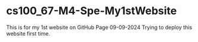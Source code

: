 # cs100_67-M4-Spe-My1stWebsite
This is for my 1st website on GitHub Page
09-09-2024 Trying to deploy this website first time.
